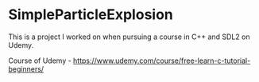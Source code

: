 # SimpleParticleExplosion
This is a project I worked on when pursuing a course in C++ and SDL2 on Udemy.

Course of Udemy - https://www.udemy.com/course/free-learn-c-tutorial-beginners/
